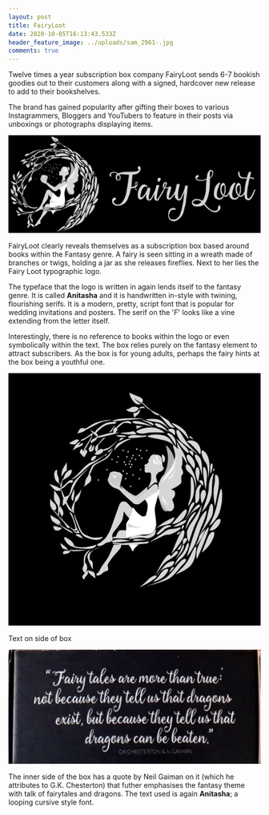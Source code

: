```yaml
---
layout: post
title: FairyLoot
date: 2020-10-05T16:13:43.533Z
header_feature_image: ../uploads/sam_2961-.jpg
comments: true
---
```

Twelve times a year subscription box company FairyLoot sends 6-7 bookish goodies out to their customers along with a signed, hardcover new release to add to their bookshelves.

The brand has gained popularity after gifting their boxes to various Instagrammers, Bloggers and YouTubers to feature in their posts via unboxings or photographs displaying items. 

![Fairyloot.com](../uploads/fairyloot.png "Fairyloot")

FairyLoot clearly reveals themselves as a subscription box based around books within the Fantasy genre. A fairy is seen sitting in a wreath made of branches or twigs, holding a jar as she releases fireflies. Next to her lies the Fairy Loot typographic logo.

The typeface that the logo is written in again lends itself to the fantasy genre. It is called **Anitasha** and it is handwritten in-style with twining, flourishing serifs. It is a modern, pretty, script font that is popular for wedding invitations and posters. The serif on the '*F*' looks like a vine extending from the letter itself. 

Interestingly, there is no reference to books within the logo or even symbolically within the text. The box relies purely on the fantasy element to attract subscribers. As the box is for young adults, perhaps the fairy hints at the box being a youthful one.

![Fairyloot](../uploads/fairyloot.jpg "Fairyloot")

Text on side of box

![Traversing Chapters](../uploads/screenshot-2020-11-28-at-12.19.07.png "https://www.traversingchapters.com/november-2019-fairyloot-unboxing/")

The inner side of the box has a quote by Neil Gaiman on it (which he attributes to G.K. Chesterton) that futher emphasises the fantasy theme with talk of fairytales and dragons. The text used is again **Anitasha**; a looping cursive style font.